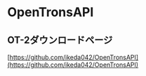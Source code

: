 # OpenTronsAPI

## OT-2ダウンロードページ

[https://github.com/ikeda042/OpenTronsAPI](https://github.com/ikeda042/OpenTronsAPI)